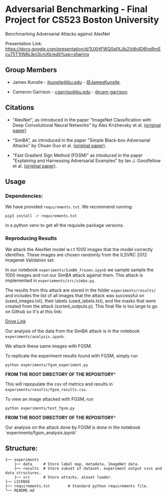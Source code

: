 # Adversarial Benchmarking - Final Project for CS523 Boston University

Benchmarking Adversarial Attacks against AlexNet

Presentation Link: https://docs.google.com/presentation/d/1UXHFWQ0afXJib2Vdh4D6hqRmEcu75T1tWALIkn3cmXk/edit?usp=sharing 

## Group Members

- James Kunstle - jkunstle@bu.edu - [@JamesKunstle](https://github.com/JamesKunstle).

- Cameron Garrison - cgarriso@bu.edu - [@cam-garrison](https://github.com/cam-garrison).

## Citations

- "AlexNet", as introduced in the paper "ImageNet Classification with Deep Convolutional Neural Networks" by Alex Krizhevsky et al. [(original paper)](https://proceedings.neurips.cc/paper/2012/file/c399862d3b9d6b76c8436e924a68c45b-Paper.pdf)

- "SimBA", as introduced in the paper "Simple Black-box Adversarial Attacks" by Chuan Guo et al. [(original paper)](https://arxiv.org/abs/1905.07121). 

- "Fast Gradient Sign Method (FGSM)" as intoduced in the paper "Explaining and Harnessing Adversarial Examples" by Ian J. Goodfellow et al. [(original paper)](https://arxiv.org/abs/1412.6572).


## **Usage**

### **Dependencies:**

We have provided `requirements.txt`. We recommend running:

```
pip3 install -r requirements.txt
```

in a python venv to get all the requisite package versions.

### **Reproducing Results**

We attack the AlexNet model w.r.t 1000 images that the model correctly identifies. These images are chosen randomly from the ILSVRC 2012 Imagenet Validation set.

In our notebook `experiments/SimBA_frozen.ipynb` we sample sample the 1000 images and run our SimBA attack against them. This attack is implemented in `experiements/src/simba.py`.

The results from this attack are stored in the folder `experiments/results/` and includes the list of all images that the attack was successful on (used\_images.txt), their labels (used\_labels.txt), and 
the masks that were created from the attack (sorted\_outputs.p). This final file is too large to go on Github so it's at this link: 

[Drive Link](https://drive.google.com/drive/folders/1VJ9aDBnFXGI6_92b97ICLRIO9mg7WCAY?usp=sharing)

Our analysis of the data from the SimBA attack is in the notebook `experiments/analysis.ipynb`.

We attack these same images with FGSM.

To replicate the experiment results found with FGSM, simply run 

```
python experiments/fgsm_experiment.py
```

**FROM THE ROOT DIRECTORY OF THE REPOSITORY^**

This will repopulate the csv of metrics and results in `experiments/results/fgsm_results.csv`.

To view an image attacked with FGSM, run 

```
python experiments/test_fgsm.py
```

**FROM THE ROOT DIRECTORY OF THE REPOSITORY^**

Our analysis on the attack done by FGSM is done in the notebook `experiments/fgsm_analysis.ipynb'

## Structure:

    ├── experiments             
        ├── data     # Store label map, metadata, ImageNet data.
        ├── results  # Store subset of dataset, experiment output csvs and data structures.
        ├── src      # Store attacks, alexet loader.
    ├── LICENSE
    ├── requirements.txt        # Standard python requirements file.
    └── README.md

